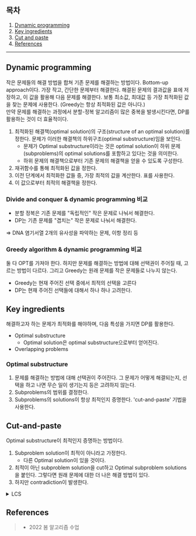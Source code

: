 ## 목차

1. [Dynamic programming](#dynamic-programming)
2. [Key ingredients](#key-ingredients)
3. [Cut and paste](#cut-and-paste)
4. [References](#references)

---

## Dynamic programming
작은 문제들의 해결 방법을 합쳐 기존 문제를 해결하는 방법이다. Bottom-up approach이다. 가장 작고, 간단한 문제부터 해결한다. 해결된 문제의 결과값을 표에 저장하고, 이 값을 활용해 다음 문제를 해결한다. 보통 최소값, 최대값 등 가장 최적화된 값을 찾는 문제에 사용한다. (Greedy는 항상 최적화된 값은 아니다.) \
만약 문제를 해결하는 과정에서 분할-정복 알고리즘이 많은 중복을 발생시킨다면, DP를 활용하는 것이 더 효율적이다.

1. 최적화된 해결책(optimal solution)의 구조(structure of an optimal solution)를 정한다. 문제가 이러한 해결책의 하위구조(optimal substructure)임을 보인다. 
    + 문제가 Optimal substructure이라는 것은 optimal solution이 하위 문제(subproblems)의 optimal solutions를 포함하고 있다는 것을 의미한다. 
    + 하위 문제의 해결책으로부터 기존 문제의 해결책을 얻을 수 있도록 구성한다.
2. 재귀함수를 통해 최적화된 값을 정한다.
3. 이전 단계에서 최적화한 값들 중, 가장 최적의 값을 계산한다. 표를 사용한다.
4. 이 값으로부터 최적의 해결책을 정한다.

### Divide and conquer & dynamic programming 비교
+ 분할 정복은 기존 문제를 "독립적인" 작은 문제로 나눠서 해결한다.
+ DP는 기존 문제를 "겹치는" 작은 문제로 나눠서 해결한다.

=> DNA 염기서열 2개의 유사성을 파악하는 문제, 이항 정리 등
 
### Greedy algorithm & dynamic programming 비교
둘 다 OPT를 가져야 한다. 하지만 문제를 해결하는 방법에 대해 선택권이 주어질 때, 고르는 방법이 다르다. 그리고 Greedy는 원래 문제를 작은 문제들로 나누지 않는다.

+ Greedy는 현재 주어진 선택 중에서 최적의 선택을 고른다
+ DP는 현재 주어진 선택들에 대해서 하나 하나 고려한다.

## Key ingredients
해결하고자 하는 문제가 최적화를 해야하며, 다음 특성을 가지면 DP를 활용한다.

+ Optimal substructure
    + Optimal solution은 optimal substructure으로부터 얻어진다.
+ Overlapping problems

### Optimal substructure
1. 문제를 해결하는 방법에 대해 선택권이 주어진다. 그 문제가 어떻게 해결되는지, 선택을 하고 나면 무슨 일이 생기는지 등은 고려하지 않는다. 
2. Subproblems의 범위를 결정한다.
3. Subproblems의 solutions이 항상 최적인지 증명한다. 'cut-and-paste' 기법을 사용한다.

## Cut-and-paste
Optimal substructure이 최적인지 증명하는 방법이다.
1. Subproblem solution이 최적이 아니라고 가정한다.
    + 다른 Optimal solution이 있을 것이다.
2. 최적이 아닌 subproblem solution을 cut하고 Optimal subproblem solutions을 붙인다. 그렇다면 원래 문제에 대한 더 나은 해결 방법이 있다.
3. 하지만 contradiction이 발생한다.

<details><summary>LCS</summary>

### LCS 
Z = < z<sub>1</sub>, z<sub>2</sub>, ..., z<sub>k</sub>>가 X, Y의 LCS(Optimal solution)라고 하자.

1. x<sub>m</sub> = y<sub>n</sub>이라면 z<sub>k</sub> = x<sub>m</sub> = y<sub>n</sub>이고, z<sub>k-1</sub>은 X<sub>m-1</sub>와 Y<sub>n-1</sub>의 LCS이다.
2. x<sub>m</sub> != y<sub>n</sub>이고 z<sub>k</sub> != x<sub>m</sub>이면 Z는 X<sub>m-1</sub>와 Y의 LCS이다.
3. x<sub>m</sub> != y<sub>n</sub>이고 z<sub>k</sub> != y<sub>n</sub>이면 Z는 X와 Y<sub>n-1</sub>의 LCS이다.

+ x<sub>m</sub> = y<sub>n</sub>이라면 z<sub>k</sub> = x<sub>m</sub> = y<sub>n</sub>이고,
    + (Cut) z<sub>k</sub> != x<sub>m</sub>이라고 가정하자. 
    + (Paste) LCS를 얻기 위해서 x<sub>m</sub> = y<sub>n</sub>이므로 둘 중 하나를 Z에 붙인다. 그러면 길이가 k+1인 X와 Y의 LCS가 생긴다.
    + (Contadiction) 하지만 Z는 < z<sub>1</sub>, z<sub>2</sub>, ..., z<sub>k</sub> >이라고 가정했으므로, 이에 모순이 생긴다. 따라서 Cut의 가정이 틀렸다.


 + z<sub>k-1</sub>은 X<sub>m-1</sub>와 Y<sub>n-1</sub>의 LCS이다.
    + (Cut) W를 길이가 k-1보다 큰 X<sub>m-1</sub>와 Y<sub>n-1</sub>의 LCS라고 가정한다.
    + (Paste) LCS를 얻기 위해서 x<sub>m</sub> = y<sub>n</sub>이므로 둘 중 하나를 W에 붙인다. 그러면 길이가 k+1보다 큰 X와 Y의 LCS가 생긴다.
    + (Contadiction) 하지만 Z는 < z<sub>1</sub>, z<sub>2</sub>, ..., z<sub>k</sub> >이라고 가정했으므로, LCS의 길이에 모순이 생긴다. 따라서 Cut의 가정이 틀렸다.    


+ x<sub>m</sub> != y<sub>n</sub>이고 z<sub>k</sub> != x<sub>m</sub>이면 Z는 X<sub>m-1</sub>와 Y의 LCS이다.
    + (Cut) Z는 X<sub>m-1</sub>와 Y의 LCS가 아니다.
    + (Paste) W는 길이가 k보다 긴 X<sub>m-1</sub>와 Y의 LCS이다. x<sub>m</sub> != y<sub>n</sub>이므로 W는 X<sub>m</sub>와 Y<sub>n</sub>의 LCS이 된다.
    + (Contadiction) 하지만 Z는 < z<sub>1</sub>, z<sub>2</sub>, ..., z<sub>k</sub> >이라고 가정했으므로, LCS의 길이에 모순이 생긴다. 따라서 Cut의 가정이 틀렸다.


+ x<sub>m</sub> != y<sub>n</sub>이고 z<sub>k</sub> != y<sub>n</sub>이면 Z는 X와 Y<sub>n-1</sub>의 LCS이다.
    + (Cut) Z는 X와 Y<sub>n-1</sub>의 LCS가 아니다.
    + (Paste) W는 길이가 k보다 긴 X와 Y<sub>n-1</sub>의 LCS이다. x<sub>m</sub> != y<sub>n</sub>이므로 W는 X<sub>m</sub>와 Y<sub>n</sub>의 LCS이 된다.
    + (Contadiction) 하지만 Z는 < z<sub>1</sub>, z<sub>2</sub>, ..., z<sub>k</sub> >이라고 가정했으므로, LCS의 길이에 모순이 생긴다. 따라서 Cut의 가정이 틀렸다.

</details>

## References
> + 2022 봄 알고리즘 수업